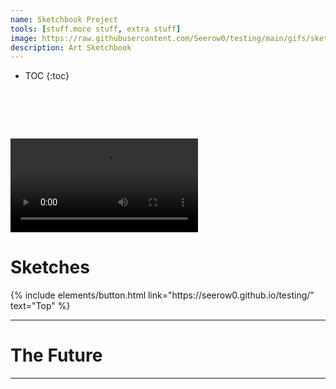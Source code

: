 ```yaml
---
name: Sketchbook Project
tools: [stuff.more stuff, extra stuff]
image: https://raw.githubusercontent.com/Seerow0/testing/main/gifs/sketch-sponge.gif
description: Art Sketchbook
---
```

* TOC
{:toc}

# ‎ 


<video src= "https://github.com/Seerow0/testing/assets/92154813/f961e7a6-1bf8-4b90-b51f-a10814c9d134" controls="controls" style="max-width: 730px;"></video>




# Sketches

<p class="text-center">
{% include elements/button.html link="https://seerow0.github.io/testing/" text="Top" %}
</p>


---

# The Future

---
